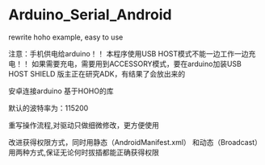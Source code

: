 # Arduino_Serial_Android

rewrite hoho example, easy to use

注意：手机供电给arduino！！
本程序使用USB HOST模式不能一边工作一边充电！！
如果需要充电，需要用到ACCESSORY模式，要在arduino加装USB HOST SHIELD
版主正在研究ADK，有结果了会放出来的

安卓连接arduino
基于HOHO的库

默认的波特率为：115200

重写操作流程,对驱动只做细微修改，更方便使用

改进获得权限方式，同时用静态（AndroidManifest.xml）
和动态（Broadcast）用两种方式,保证无论何时拔插都能正确获得权限


